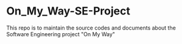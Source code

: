 # On_My_Way-SE-Project
This repo is to maintain the source codes and documents about the Software Engineering project "On My Way"
